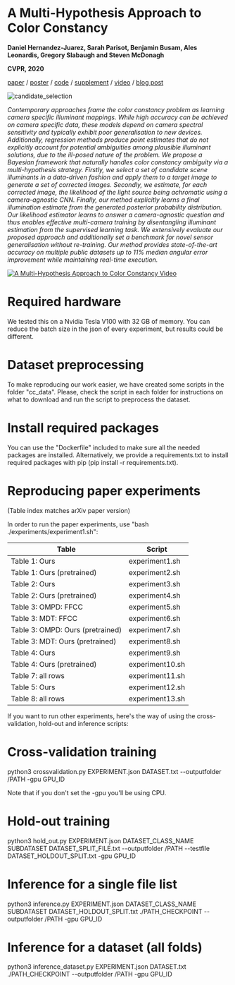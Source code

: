 # **A Multi-Hypothesis Approach to Color Constancy**

**Daniel Hernandez-Juarez, Sarah Parisot, Benjamin Busam, Ales Leonardis, Gregory Slabaugh and Steven McDonagh**

**CVPR, 2020**

[paper](https://arxiv.org/abs/2002.12896 "A Multi-Hypothesis Approach to Color Constancy paper") / [poster](https://github.com/smcdonagh/multi_hyp_cc/blob/master/06066-poster.pdf "A Multi-Hypothesis Approach to Color Constancy poster") / [code](https://github.com/huawei-noah/multi_hyp_cc "A Multi-Hypothesis Approach to Color Constancy code") / [supplement](https://arxiv.org/abs/2002.12896) / [video](http://www.noahlab.com.hk/mockdata/news/new200615/06066-1min.mp4) / [blog post](http://www.noahlab.com.hk/#/news/5ee70c18a0c07a1a3855452d)

![candidate_selection](README_img/candidate_selection.png)

*Contemporary approaches frame the color constancy problem as learning camera specific illuminant mappings. While high accuracy can be achieved on camera specific data, these models depend on camera spectral sensitivity and typically exhibit poor generalisation to new devices. Additionally, regression methods produce point estimates that do not explicitly account for potential ambiguities among plausible illuminant solutions, due to the ill-posed nature of the problem. We propose a Bayesian framework that naturally handles color constancy ambiguity via a multi-hypothesis strategy. Firstly, we select a set of candidate scene illuminants in a data-driven fashion and apply them to a target image to generate a set of corrected images. Secondly, we estimate, for each corrected image, the likelihood of the light source being achromatic using a camera-agnostic CNN. Finally, our method explicitly learns a final illumination estimate from the generated posterior probability distribution. Our likelihood estimator learns to answer a camera-agnostic question and thus enables effective multi-camera training by disentangling illuminant estimation from the supervised learning task. We extensively evaluate our proposed approach and additionally set a benchmark for novel sensor generalisation without re-training. Our method provides state-of-the-art accuracy on multiple public datasets up to 11% median angular error improvement while maintaining real-time execution.*

[![A Multi-Hypothesis Approach to Color Constancy Video](README_img/06066-youtube.png)](https://youtu.be/3NjLnmFyXwI)

# Required hardware

We tested this on a Nvidia Tesla V100 with 32 GB of memory. You can reduce the batch size in the json of every experiment, but results could be different.

# Dataset preprocessing

To make reproducing our work easier, we have created some scripts in the folder "cc_data". Please, check the script in each folder for instructions on what to download and run the script to preprocess the dataset.

# Install required packages

You can use the "Dockerfile" included to make sure all the needed packages are installed. Alternatively, we provide a requirements.txt to install required packages with pip (pip install -r requirements.txt).

# Reproducing paper experiments
(Table index matches arXiv paper version)

In order to run the paper experiments, use "bash ./experiments/experiment1.sh":

| Table                             |   Script         |
| --------------------------------- | ---------------- |
| Table 1: Ours                     | experiment1.sh   |
| Table 1: Ours (pretrained)        | experiment2.sh   |
| Table 2: Ours                     | experiment3.sh   |
| Table 2: Ours (pretrained)        | experiment4.sh   |
| Table 3: OMPD: FFCC               | experiment5.sh   |
| Table 3: MDT: FFCC                | experiment6.sh   |
| Table 3: OMPD: Ours (pretrained)  | experiment7.sh   |
| Table 3: MDT: Ours (pretrained)   | experiment8.sh   |
| Table 4: Ours                     | experiment9.sh   |
| Table 4: Ours (pretrained)        | experiment10.sh  |
| Table 7: all rows                 | experiment11.sh  |
| Table 5: Ours                     | experiment12.sh  |
| Table 8: all rows                 | experiment13.sh  |

If you want to run other experiments, here's the way of using the cross-validation, hold-out and inference scripts:

# Cross-validation training
python3 crossvalidation.py EXPERIMENT.json DATASET.txt --outputfolder /PATH -gpu GPU_ID

Note that if you don't set the -gpu you'll be using CPU.

# Hold-out training
python3 hold_out.py EXPERIMENT.json DATASET_CLASS_NAME SUBDATASET DATASET_SPLIT_FILE.txt --outputfolder /PATH --testfile DATASET_HOLDOUT_SPLIT.txt -gpu GPU_ID

# Inference for a single file list
python3 inference.py EXPERIMENT.json DATASET_CLASS_NAME SUBDATASET DATASET_HOLDOUT_SPLIT.txt ./PATH_CHECKPOINT --outputfolder /PATH -gpu GPU_ID

# Inference for a dataset (all folds)
python3 inference_dataset.py EXPERIMENT.json DATASET.txt ./PATH_CHECKPOINT --outputfolder /PATH -gpu GPU_ID
